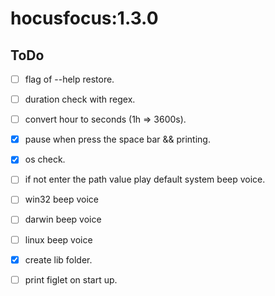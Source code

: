 # hocusfocus:1.3.0

## ToDo

- [ ] flag of --help restore.
- [ ]  duration check with regex.
- [ ]  convert hour to seconds (1h => 3600s).
- [x]  pause when press the space bar && printing.
- [x]  os check.
- [ ]  if not enter the path value play default system beep voice.
- [ ]  win32 beep voice
- [ ]  darwin beep voice
- [ ]  linux beep voice
- [x]  create lib folder.
- [ ]  print figlet on start up.


